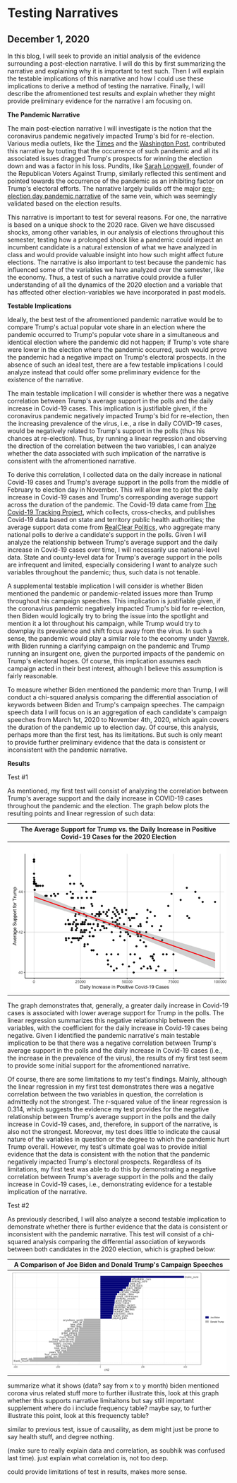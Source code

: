 # Testing Narratives  
## December 1, 2020

In this blog, I will seek to provide an initial analysis of the evidence surrounding a post-election narrative. I will do this by first summarizing the narrative and explaining why it is important to test such. Then I will explain the testable implications of this narrative and how I could use these implications to derive a method of testing the narrative. Finally, I will describe the afromentioned test results and explain whether they might provide preliminary evidence for the narrative I am focusing on. 

**The Pandemic Narrative**

The main post-election narrative I will investigate is the notion that the coronavirus pandemic negatively impacted Trump's bid for re-election. Various media outlets, like the [Times](https://time.com/5907973/donald-trump-loses-2020-election/) and the [Washington Post](https://www.washingtonpost.com/elections/interactive/2020/trump-pandemic-coronavirus-election/), contributed this narrative by touting that the occurrence of such pandemic and all its associated issues dragged Trump's prospects for winning the election down and was a factor in his loss. Pundits, like [Sarah Longwell](https://time.com/5907973/donald-trump-loses-2020-election/), founder of the Republican Voters Against Trump, similarly reflected this sentiment and pointed towards the occurrence of the pandemic as an inhibiting factor on Trump's electoral efforts. The narrative largely builds off the major [pre-election day pandemic narrative](https://www.cnn.com/2020/10/29/politics/coronavirus-trump-analysis/index.html) of the same vein, which was seemingly validated based on the election results.

This narrative is important to test for several reasons. For one, the narrative is based on a unique shock to the 2020 race. Given we have discussed shocks, among other variables, in our analysis of elections throughout this semester, testing how a prolonged shock like a pandemic could impact an incumbent candidate is a natural extension of what we have analyzed in class and would provide valuable insight into how such might affect future elections. The narrative is also important to test because the pandemic has influenced some of the variables we have analyzed over the semester, like the economy. Thus, a test of such a narrative could provide a fuller understanding of all the dynamics of the 2020 election and a variable that has affected other election-variables we have incorporated in past models.

**Testable Implications**

Ideally, the best test of the afromentioned pandemic narrative would be to compare Trump's actual popular vote share in an election where the pandemic occurred to Trump's popular vote share in a simultaneous and identical election where the pandemic did not happen; if Trump's vote share were lower in the election where the pandemic occurred, such would prove the pandemic had a negative impact on Trump's electoral prospects. In the absence of such an ideal test, there are a few testable implications I could analyze instead that could offer some preliminary evidence for the existence of the narrative. 

The main testable implication I will consider is whether there was a negative correlation between Trump's average support in the polls and the daily increase in Covid-19 cases. This implication is justifiable given, if the coronavirus pandemic negatively impacted Trump's bid for re-election, then the increasing prevalence of the virus, i.e., a rise in daily COVID-19 cases, would be negatively related to Trump's support in the polls (thus his chances at re-election). Thus, by running a linear regression and observing the direction of the correlation between the two variables, I can analyze whether the data associated with such implication of the narrative is consistent with the afromentioned narrative. 

To derive this correlation, I collected data on the daily increase in national Covid-19 cases and Trump's average support in the polls from the middle of February to election day in November. This will allow me to plot the daily increase in Covid-19 cases and Trump's corresponding average support across the duration of the pandemic. The Covid-19 data came from [The Covid-19 Tracking Project](https://covidtracking.com/about-data), which collects, cross-checks, and publishes Covid-19 data based on state and territory public health authorities; the average support data come from [RealClear Politics](https://www.realclearpolitics.com/epolls/2020/president/us/general_election_trump_vs_biden-6247.html), who aggregate many national polls to derive a candidate's support in the polls. Given I will analyze the relationship between Trump's average support and the daily increase in Covid-19 cases over time, I will necessarily use national-level data. State and county-level data for Trump's average support in the polls are infrequent and limited, especially considering I want to analyze such variables throughout the pandemic; thus, such data is not tenable. 

A supplemental testable implication I will consider is whether Biden mentioned the pandemic or pandemic-related issues more than Trump throughout his campaign speeches. This implication is justifiable given, if the coronavirus pandemic negatively impacted Trump's bid for re-election, then Biden would logically try to bring the issue into the spotlight and mention it a lot throughout his campaign, while Trump would try to downplay its prevalence and shift focus away from the virus. In such a sense, the pandemic would play a similar role to the economy under [Vavrek](https://hollis.harvard.edu/primo-explore/fulldisplay?docid=TN_cdi_askewsholts_vlebooks_9781400830480&context=PC&vid=HVD2&search_scope=everything&tab=everything&lang=en_US), with Biden running a clarifying campaign on the pandemic and Trump running an insurgent one, given the purported impacts of the pandemic on Trump's electoral hopes. Of course, this implication assumes each campaign acted in their best interest, although I believe this assumption is fairly reasonable.

To measure whether Biden mentioned the pandemic more than Trump, I will conduct a chi-squared analysis comparing the differential association of keywords between Biden and Trump's campaign speeches. The campaign speech data I will focus on is an aggregation of each candidate's campaign speeches from March 1st, 2020 to November 4th, 2020, which again covers the duration of the pandemic up to election day. Of course, this analysis, perhaps more than the first test, has its limitations. But such is only meant to provide further preliminary evidence that the data is consistent or inconsistent with the pandemic narrative. 

**Results**

Test #1

As mentioned, my first test will consist of analyzing the correlation between Trump's average support and the daily increase in COVID-19 cases throughout the pandemic and the election. The graph below plots the resulting points and linear regression of such data:

|  The Average Support for Trump vs. the Daily Increase in Positive Covid-19 Cases for the 2020 Election |
|:-:|
|![](Narrative1.png)|

The graph demonstrates that, generally, a greater daily increase in Covid-19 cases is associated with lower average support for Trump in the polls. The linear regression summarizes this negative relationship between the variables, with the coefficient for the daily increase in Covid-19 cases being negative. Given I identified the pandemic narrative's main testable implication to be that there was a negative correlation between Trump's average support in the polls and the daily increase in Covid-19 cases (i.e., the increase in the prevalence of the virus), the results of my first test seem to provide some initial support for the afromentioned narrative. 

Of course, there are some limitations to my test's findings. Mainly, although the linear regression in my first test demonstrates there was a negative correlation between the two variables in question, the correlation is admittedly not the strongest. The r-squared value of the linear regression is 0.314, which suggests the evidence my test provides for the negative relationship between Trump's average support in the polls and the daily increase in Covid-19 cases, and, therefore, in support of the narrative, is also not the strongest. Moreover, my test does little to indicate the causal nature of the variables in question or the degree to which the pandemic hurt Trump overall. However, my test's ultimate goal was to provide initial evidence that the data is consistent with the notion that the pandemic negatively impacted Trump's electoral prospects. Regardless of its limitations, my first test was able to do this by demonstrating a negative correlation between Trump's average support in the polls and the daily increase in Covid-19 cases, i.e., demonstrating evidence for a testable implication of the narrative. 

Test #2

As previously described, I will also analyze a second testable implication to demonstrate whether there is further evidence that the data is consistent or inconsistent with the pandemic narrative. This test will consist of a chi-squared analysis comparing the differential association of keywords between both candidates in the 2020 election, which is graphed below: 

|  A Comparison of Joe Biden and Donald Trump's Campaign Speeches |
|:-:|
|![](Narrative2.png)|

summarize what it shows (data? say from x to y month) biden mentioned corona virus related stuff more
to further illustrate this, look at this graph
whether this supports narrative
limitaitons
but say still important supplement 
where do i include frequency table? maybe say, to further illustrate this point, look at this frequencty table?


similar to previous test, issue of causaility, as dem might just be prone to say health stuff, and degree nothing. 

(make sure to really explain data and correlation, as soubhik was confused last time). just explain what correlation is, not too deep. 

could provide limitations of test in results, makes more sense. 
